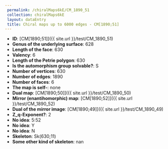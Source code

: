```yaml
--- 
 permalink: /chiralMaps6kE/CM_1890_51 
 collection: chiralMaps6kE
 layout: dataEntry
 title: Chiral maps up to 6000 edges - CM[1890;51]
---
```


- **ID**: [CM[1890;51]]({{ site.url }}/test/CM_1890_51)
- **Genus of the underlying surface**: 628
- **Length of the face**: 630
- **Valency**: 6
- **Length of the Petrie polygon**: 630
- **Is the automorphism group solvable?**: S
- **Number of vertices**: 630
- **Number of edges**: 1890
- **Number of faces**: 6
- **The map is self-**: none
- **Dual map**: [CM[1890;50]]({{ site.url }}/test/CM_1890_50)
- **Mirror (enantihomorphic) map**: [CM[1890;52]]({{ site.url }}/test/CM_1890_52)
- **Dual of the mirror image**: [CM[1890;49]]({{ site.url }}/test/CM_1890_49)
- **Z_q-Exponent?**: 2
- **No idea**:  5:52
- **No idea**: Y
- **No idea**: N
- **Skeleton**: Sk(630;11)
- **Some other kind of skeleton**: nan
